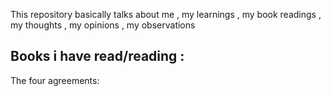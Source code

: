 This repository basically talks about me , my learnings , my book readings , my thoughts , my opinions , my observations

## Books i have read/reading :

The four agreements:
